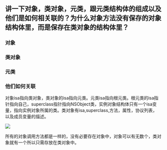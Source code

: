 ## 讲一下对象，类对象，元类，跟元类结构体的组成以及他们是如何相关联的？为什么对象方法没有保存的对象结构体里，而是保存在类对象的结构体里？

### 对象

### 类对象


### 元类

### 他们如何关联


对象isa指向类对象，类对象的isa指向元类。元类isa指向根元类。根元类的isa指针指向自己，superclass指针指向NSObject类，实例对象结构体只有一个isa变量，指向实例对象所属的类。类对象有isa,superclass,方法，属性，协议列表，以及成员变量的描述。

![](https://tva1.sinaimg.cn/large/006y8mN6ly1g74c8nlmqnj30nm0msdhw.jpg)



所有的对象调用方法都是一样的，没有必要存在对象中，对象可以有无数个，类对象就有一个所以只需存放在类对象中。

